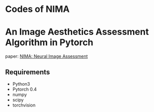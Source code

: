 # Codes of NIMA 
An Image Aesthetics Assessment Algorithm in Pytorch
======================================================
paper: [NIMA: Neural Image Assessment](https://arxiv.org/abs/1709.05424v2)

Requirements
-------------
* Python3 <br> 
* Pytorch 0.4 <br> 
* numpy <br> 
* scipy <br> 
* torchvision 
